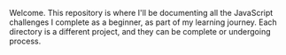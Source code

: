 Welcome. This repository is where I'll be documenting all the JavaScript challenges I complete as a beginner, as part of my learning journey. Each directory is a different project, and they can be complete or undergoing process.
